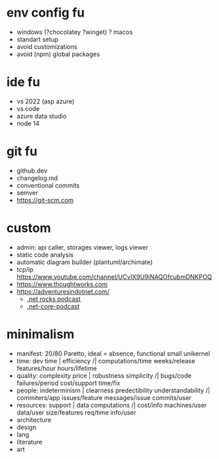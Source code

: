 # env config fu
* windows (?chocolatey ?winget) ? macos
* standart setup
* avoid customizations
* avoid (npm) global packages

# ide fu
* vs 2022 (asp azure) 
* vs code
* azure data studio
* node 14

# git fu
* github.dev
* changelog.md
* conventional commits
* semver
* https://git-scm.com

# custom
* admin: api caller, storages viewer, logs viewer
* static code analysis
* automatic diagram builder (plantuml/archimate)
* tcp/ip https://www.youtube.com/channel/UCvIX9U9iNAQOfcubmDNKPOQ
* https://www.thoughtworks.com
* https://adventuresindotnet.com/
  * [.net rocks podcast](https://dotnetrocks.com)
  * [.net-core-podcast](https://www.youtube.com/c/JamieTaylorDotNetCore)

# minimalism
  * manifest: 20/80 Paretto, ideal = absence, functional small unikernel
  * time: dev time \| efficiency /| computations/time weeks/release features/hour hours/lifetime
  * quality: complexity price \| robustness simplicity /| bugs/code failures/period cost/support time/fix
  * people: indeterminism \| clearness predectibility understandability /| commiters/app issues/feature messages/issue commits/user
  * resources: support \| data computations /| cost/info machines/user data/user size/features req/time info/user
  * architecture
  * design
  * lang
  * literature
  * art
